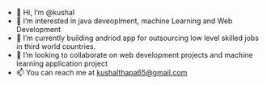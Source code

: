 - 👋 Hi, I’m @kushal
- 👀 I’m interested in java deveoplment, machine Learning and Web Development
- 🌱 I’m currently building andriod app for outsourcing low level skilled jobs in third world countries.
- 💞️ I’m looking to collaborate on web development projects and machine learning application project
- 📫 You can reach me at kushalthapa65@gmail.com

<!---
kussall/kussall is a ✨ special ✨ repository because its `README.md` (this file) appears on your GitHub profile.
You can click the Preview link to take a look at your changes.
--->

